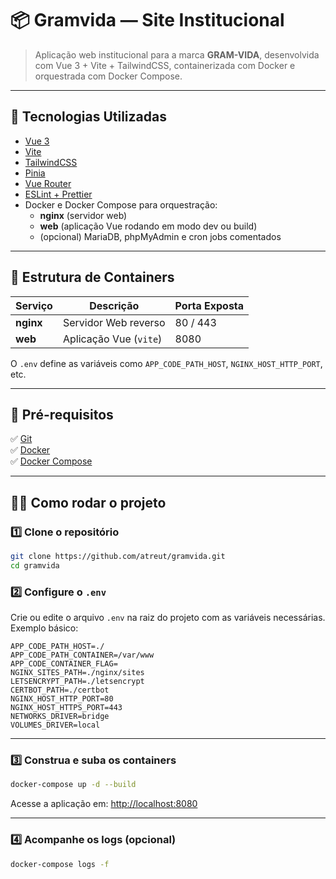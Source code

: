 # 📦 Gramvida — Site Institucional

> Aplicação web institucional para a marca **GRAM-VIDA**, desenvolvida com Vue 3 + Vite + TailwindCSS, containerizada com Docker e orquestrada com Docker Compose.

---

## 🚀 Tecnologias Utilizadas

- [Vue 3](https://vuejs.org/)
- [Vite](https://vitejs.dev/)
- [TailwindCSS](https://tailwindcss.com/)
- [Pinia](https://pinia.vuejs.org/)
- [Vue Router](https://router.vuejs.org/)
- [ESLint + Prettier](https://eslint.org/)
- Docker e Docker Compose para orquestração:
  - **nginx** (servidor web)
  - **web** (aplicação Vue rodando em modo dev ou build)
  - (opcional) MariaDB, phpMyAdmin e cron jobs comentados

---

## 📂 Estrutura de Containers

| Serviço   | Descrição              | Porta Exposta |
| --------- | ---------------------- | ------------- |
| **nginx** | Servidor Web reverso   | 80 / 443      |
| **web**   | Aplicação Vue (`vite`) | 8080          |

O `.env` define as variáveis como `APP_CODE_PATH_HOST`, `NGINX_HOST_HTTP_PORT`, etc.

---

## 🧰 Pré-requisitos

✅ [Git](https://git-scm.com/)  
✅ [Docker](https://www.docker.com/)  
✅ [Docker Compose](https://docs.docker.com/compose/)

---

## 👨‍💻 Como rodar o projeto

### 1️⃣ Clone o repositório

```bash
git clone https://github.com/atreut/gramvida.git
cd gramvida
```

### 2️⃣ Configure o `.env`

Crie ou edite o arquivo `.env` na raiz do projeto com as variáveis necessárias.  
Exemplo básico:

```env
APP_CODE_PATH_HOST=./
APP_CODE_PATH_CONTAINER=/var/www
APP_CODE_CONTAINER_FLAG=
NGINX_SITES_PATH=./nginx/sites
LETSENCRYPT_PATH=./letsencrypt
CERTBOT_PATH=./certbot
NGINX_HOST_HTTP_PORT=80
NGINX_HOST_HTTPS_PORT=443
NETWORKS_DRIVER=bridge
VOLUMES_DRIVER=local
```

---

### 3️⃣ Construa e suba os containers

```bash
docker-compose up -d --build
```

Acesse a aplicação em: [http://localhost:8080](http://localhost:8080)

---

### 4️⃣ Acompanhe os logs (opcional)

```bash
docker-compose logs -f

```
